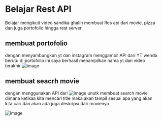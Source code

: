 # Belajar Rest API 
Belajar mengikuti video sandika ghalih membuat Res api dari movie, pizza dan juga portofolio hingga rest server 
## membuat portofolio 
dengan menyambungkan yt dan instagram menggambil API dari YT wenda berutu di portofolio ini saya berhasil menampilkan nama yt dan video terakhir 
![image](https://github.com/user-attachments/assets/bd45c027-79ec-4121-9e33-489e3b307838)

## membuat seacrh movie 
dengan menggunakan API dari ![image](https://github.com/user-attachments/assets/981f2782-a98b-412e-b14f-ace55c549377) unutk membuat search movie dimana ketikaa kita mencari title maka akan tampil sesuai apa
yang akan kita cari dan akan ada juga deskripsi dari movienya

![image](https://github.com/user-attachments/assets/735e794a-45be-45f9-89c1-239a72f1205d)
